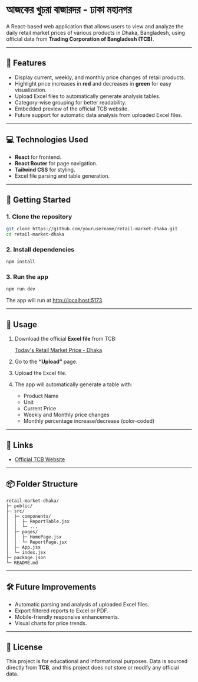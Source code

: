 # আজকের খুচরা বাজারদর - ঢাকা মহানগর

A React-based web application that allows users to view and analyze the daily retail market prices of various products in Dhaka, Bangladesh, using official data from **Trading Corporation of Bangladesh (TCB)**.

---

## 📝 Features

- Display current, weekly, and monthly price changes of retail products.
- Highlight price increases in **red** and decreases in **green** for easy visualization.
- Upload Excel files to automatically generate analysis tables.
- Category-wise grouping for better readability.
- Embedded preview of the official TCB website.
- Future support for automatic data analysis from uploaded Excel files.

---

## 💻 Technologies Used

- **React** for frontend.
- **React Router** for page navigation.
- **Tailwind CSS** for styling.
- Excel file parsing and table generation.

---

## 🚀 Getting Started

### 1. Clone the repository

```bash
git clone https://github.com/yourusername/retail-market-dhaka.git
cd retail-market-dhaka
````

### 2. Install dependencies

```bash
npm install
```

### 3. Run the app

```bash
npm run dev
```

The app will run at [http://localhost:5173](http://localhost:5173).

---

## 📂 Usage

1. Download the official **Excel file** from TCB:

   [Today's Retail Market Price - Dhaka](https://tcb.gov.bd/site/view/daily_rmp/Today's-retail-market-price-in-Dhaka-city)

2. Go to the **“Upload”** page.

3. Upload the Excel file.

4. The app will automatically generate a table with:

   * Product Name
   * Unit
   * Current Price
   * Weekly and Monthly price changes
   * Monthly percentage increase/decrease (color-coded)

---

## 🔗 Links

* [Official TCB Website](https://tcb.gov.bd/site/view/daily_rmp/Today's-retail-market-price-in-Dhaka-city)

---

## 📦 Folder Structure

```
retail-market-dhaka/
├─ public/
├─ src/
│  ├─ components/
│  │  ├─ ReportTable.jsx
│  │  └─ ...
│  ├─ pages/
│  │  ├─ HomePage.jsx
│  │  └─ ReportPage.jsx
│  ├─ App.jsx
│  └─ index.jsx
├─ package.json
└─ README.md
```

---

## 🛠 Future Improvements

* Automatic parsing and analysis of uploaded Excel files.
* Export filtered reports to Excel or PDF.
* Mobile-friendly responsive enhancements.
* Visual charts for price trends.

---

## 📄 License

This project is for educational and informational purposes. Data is sourced directly from **TCB**, and this project does not store or modify any official data.
